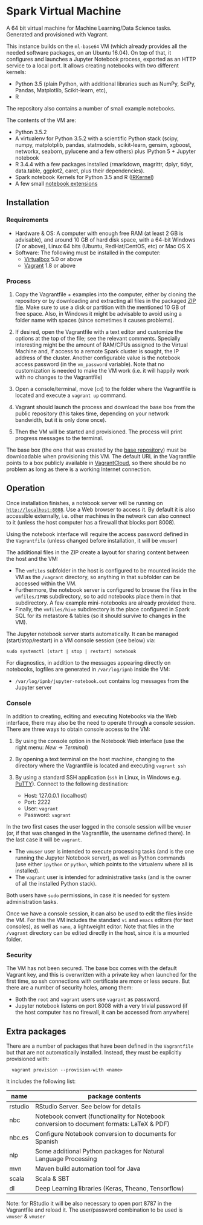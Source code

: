 # Spark Virtual Machine

A 64 bit virtual machine for Machine Learning/Data Science tasks. 
Generated and provisioned with Vagrant.

This instance builds on the `ml-base64` VM (which already provides all 
the needed software packages, on an Ubuntu 16.04). On top of that, it configures
and launches a Jupyter Notebook process, exported as an HTTP service to a local
port. It allows creating notebooks with two different kernels:
  * Python 3.5 (plain Python, with additional libraries such as NumPy, SciPy,
    Pandas, Matplotlib, Scikit-learn, etc), 
  * R

The repository also contains a number of small example notebooks.

The contents of the VM are:

* Python 3.5.2
* A virtualenv for Python 3.5.2 with a scientific Python stack (scipy, numpy, matplotplib, pandas, statmodels, scikit-learn, gensim, xgboost, networkx, seaborn, pylucene and a few others) plus IPython 5 + Jupyter notebook
* R 3.4.4 with a few packages installed (rmarkdown, magrittr, dplyr, tidyr, data.table, ggplot2, caret, plus their dependencies). 
* Spark notebook Kernels for Python 3.5 and R ([IRKernel](https://github.com/IRkernel/IRkernel))
* A few small [notebook extensions](https://github.com/paulovn/nbextensions)


## Installation

### Requirements

* Hardware & OS: A computer with enough free RAM (at least 2 GB is advisable), 
  and around 10 GB of hard disk space, with a 64-bit Windows (7 or above), 
  Linux 64 bits (Ubuntu, RedHat/CentOS, etc) or Mac OS X
* Software: The following must be installed in the computer:
  * [Virtualbox](https://www.virtualbox.org/) 5.0 or above
  * [Vagrant](https://www.vagrantup.com/) 1.8 or above

### Process

1. Copy the Vagrantfile + examples into the computer, either by cloning the 
   repository or by downloading and extracting all files in the packaged
   [ZIP file](https://github.com/paulovn/ml-vm-notebook/archive/develop.zip). 
   Make sure to use a disk or partition with the mentioned 10 GB of free space.
   Also, in Windows it might be advisable to avoid using a folder name with
   spaces (since sometimes it causes problems).

2. If desired, open the Vagrantfile with a text editor and customize the 
   options at the top of the file; see the relevant comments. 
   Specially interesting might be the amount of RAM/CPUs assigned to the
   Virtual Machine and, if access to a remote Spark cluster is sought, the
   IP address of the cluster. Another configurable value is the notebook
   access password (in the `vm_password` variable).
   Note that no customization is needed to make the VM work (i.e. it will 
   happily work with no changes to the Vagrantfile)

3. Open a console/terminal, move (`cd`) to the folder where the Vagrantfile is
   located and execute a `vagrant up` command.

4. Vagrant should launch the process and download the base box from the public
   repository (this takes time, depending on your network bandwidth, but it is
   only done once).

5. Then the VM will be started and provisioned. The process will print progress
   messages to the terminal.

The base box (the one that was created by the [base repository](https://github.com/paulovn/machine-learning-vm)) must be downloadable when provisioning this VM. The
default URL in the Vagrantfile points to a box publicly available in 
[VagrantCloud](https://app.vagrantup.com/paulovn/boxes/ml-base64),
so there should be no problem as long as there is a working Internet connection.


## Operation

Once installation finishes, a notebook server will be running on
[`http://localhost:8008`](http://localhost:8008). Use a Web browser to access
it. By default it is also accessible externally, i.e. other machines in the
network can also connect to it (unless the host computer has a firewall that
blocks port 8008).

Using the notebook interface will require the access password defined in
the `Vagrantfile` (unless changed before installation, it will be `vmuser`)

The additional files in the ZIP create a layout for sharing content between
the host and the VM:
 * The `vmfiles` subfolder in the host is configured to be mounted inside
   the VM as the `/vagrant` directory, so anything in that subfolder can be 
   accessed within the VM.
 * Furthermore, the notebook server is configured to browse the files in the
   `vmfiles/IPNB` subdirectory, so to add notebooks place them in that 
   subdirectory. A few example mini-notebooks are already provided there.
 * Finally, the `vmfiles/hive` subdirectory is the place configured in
   Spark SQL for its metastore & tables (so it should survive to changes in
   the VM).

The Jupyter notebook server starts automatically. It can be managed
(start/stop/restart) in a VM console session (see below) via:

    sudo systemctl (start | stop | restart) notebook

For diagnostics, in addition to the messages appearing directly on notebooks,
logfiles are generated in `/var/log/ipnb` inside the VM:
 * `/var/log/ipnb/jupyter-notebook.out` contains log messages from the
   Jupyter server

### Console

In addition to creating, editing and executing Notebooks via the Web interface,
there may also be the need to operate through a console session. There are
three ways to obtain console access to the VM:

1. By using the console option in the Notebook Web interface (use the right
   menu: *New* -> *Terminal*)

2. By opening a text terminal on the host machine, changing to the directory
   where the Vagrantfile is located and executing `vagrant ssh`

3. By using a standard SSH application (`ssh` in Linux, in Windows e.g. 
   [PuTTY](http://www.putty.org/)). Connect to the following destination:
    - Host: 127.0.0.1 (localhost)
    - Port: 2222
    - User: `vagrant`
    - Password: `vagrant`

In the two first cases the user logged in the console session will be `vmuser`
(or, if that was changed in the Vagrantfile, the username defined there). In the
last case it will be `vagrant`. 
* The `vmuser` user is intended to execute processing tasks (and is the one 
  running the Jupyter Notebook server), as well as Python commands (use either
  `ipython` or `python`, which points to the virtualenv where all is installed).
* The `vagrant` user is intended for administrative tasks (and is the owner of
  all the installed Python stack).

Both users have `sudo` permissions, in case it is needed for system 
administration tasks.

Once we have a console session, it can also be used to edit the files inside
the VM. For this the  VM includes the standard `vi` and `emacs` editors (for
text consoles), as well as `nano`, a lightweight editor. Note that files in the
`/vagrant` directory can be edited directly in the host, since it is a mounted
folder.


### Security

The VM has not been secured. The base box comes with the default Vagrant key,
and this is overwritten with a private key when launched for the first time, so
ssh connections with certificate are more or less secure. But there are a number
of security holes, among them:
  * Both the `root` and `vagrant` users use `vagrant` as password.
  * Jupyter notebook listens on port 8008 with a very trivial password
    (if the host computer has no firewall, it can be accessed from anywhere)

## Extra packages

There are a number of packages that have been defined in the `Vagrantfile` but
that are not automatically installed. Instead, they must be explicitly
provisioned with:

      vagrant provision --provision-with <name>

It includes the following list:

| name | package contents |
| ---- | ---------------- |
| rstudio | RStudio Server. See below for details |
| nbc | Notebook convert (functionality for Notebook conversion to document formats: LaTeX & PDF) |
| nbc.es | Configure Notebook conversion to documents for Spanish |
| nlp | Some additional Python packages for Natural Language Processing |
| mvn | Maven build automation tool for Java |
| scala  | Scala & SBT |
| dl | Deep Learning libraries (Keras, Theano, Tensorflow) |


Note: for RStudio it will be also necessary to open port 8787 in the
Vagrantfile and reload it. The user/password combination to be used is `vmuser`
& `vmuser`
